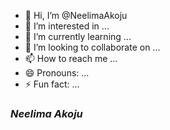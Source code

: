 - 👋 Hi, I’m @NeelimaAkoju
- 👀 I’m interested in ...
- 🌱 I’m currently learning ...
- 💞️ I’m looking to collaborate on ...
- 📫 How to reach me ...
- 😄 Pronouns: ...
- ⚡ Fun fact: ...

### ***Neelima Akoju*** 




<!---
NeelimaAkoju/NeelimaAkoju is a ✨ special ✨ repository because its `README.md` (this file) appears on your GitHub profile.
You can click the Preview link to take a look at your changes.
--->
